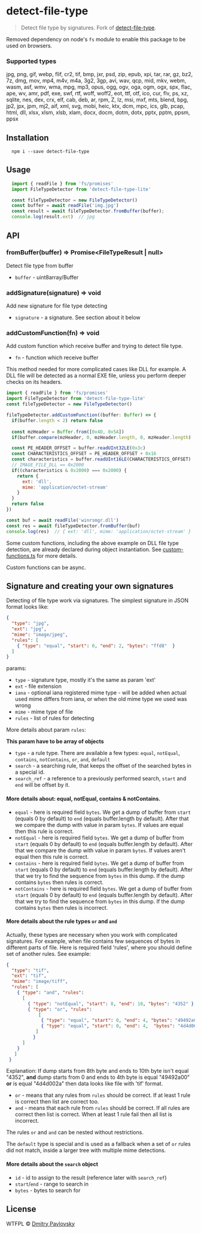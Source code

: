 # detect-file-type

> Detect file type by signatures. Fork of [detect-file-type](https://github.com/dimapaloskin/detect-file-type).

Removed dependency on node's `fs` module to enable this package to be used on browsers.

### Supported types
  jpg, png, gif, webp, flif, cr2, tif, bmp, jxr, psd, zip, epub, xpi, tar, rar, gz, bz2, 7z, dmg, mov, mp4, m4v, m4a, 3g2, 3gp, avi, wav, qcp, mid, mkv, webm, wasm, asf, wmv, wma, mpg, mp3, opus, ogg, ogv, oga, ogm, ogx, spx, flac, ape, wv, amr, pdf, exe, swf, rtf, woff, woff2, eot, ttf, otf, ico, cur, flv, ps, xz, sqlite, nes, dex, crx, elf, cab, deb, ar, rpm, Z, lz, msi, mxf, mts, blend, bpg, jp2, jpx, jpm, mj2, aif, xml, svg, mobi, heic, ktx, dcm, mpc, ics, glb, pcap, html, dll, xlsx, xlsm, xlsb, xlam, docx, docm, dotm, dotx, pptx, pptm, ppsm, ppsx

## Installation

```
  npm i --save detect-file-type
```

## Usage

```js
  import { readFile } from 'fs/promises'
  import FileTypeDetector from 'detect-file-type-lite'

  const fileTypeDetector = new FileTypeDetector()
  const buffer = await readFile('img.jpg')
  const result = await fileTypeDetector.fromBuffer(buffer);
  console.log(result.ext)  // jpg
```

## API

### fromBuffer(buffer) => Promise\<FileTypeResult | null\>
Detect file type from buffer
- `buffer` - uint8array/Buffer

### addSignature(signature) => void
Add new signature for file type detecting
- `signature` - a signature. See section about it below

### addCustomFunction(fn) => void
Add custom function which receive buffer and trying to detect file type.
- `fn` - function which receive buffer

This method needed for more complicated cases like DLL for example. A DLL file will be detected as a normal EXE file, unless you perform deeper checks on its headers.

```js
import { readFile } from 'fs/promises'
import FileTypeDetector from 'detect-file-type-lite'
const fileTypeDetector = new FileTypeDetector()

fileTypeDetector.addCustomFunction((buffer: Buffer) => {
  if(buffer.length < 2) return false
  
  const mzHeader = Buffer.from([0x4D, 0x5A])
  if(buffer.compare(mzHeader, 0, mzHeader.length, 0, mzHeader.length) != 0) return false

  const PE_HEADER_OFFSET = buffer.readUInt32LE(0x3c)
  const CHARACTERISTICS_OFFSET = PE_HEADER_OFFSET + 0x16
  const characteristics = buffer.readUInt16LE(CHARACTERISTICS_OFFSET)
  // IMAGE_FILE_DLL == 0x2000
  if((characteristics & 0x2000) === 0x2000) {
    return {
      ext: 'dll',
      mime: 'application/octet-stream'
    }
  }
  return false
})

const buf = await readFile('winrsmgr.dll')
const res = await fileTypeDetector.fromBuffer(buf)
console.log(res)  // { ext: 'dll', mime: 'application/octet-stream' }
```

Some custom functions, including the above example on DLL file type detection, are already declared during object instantiation.
See [custom-functions.ts](https://github.com/georgeneokq/detect-file-type-lite/blob/main/src/custom-functions.ts) for more details.

Custom functions can be async.

## Signature and creating your own signatures
Detecting of file type work via signatures.
The simplest signature in JSON format looks like:

```json
{
  "type": "jpg",
  "ext": "jpg",
  "mime": "image/jpeg",
  "rules": [
    { "type": "equal", "start": 0, "end": 2, "bytes": "ffd8"  }
  ]
}
```
params:
- `type` - signature type, mostly it's the same as param 'ext'
- `ext` - file extension
- `iana` - optional iana registered mime type - will be added when actual used mime differs from iana, or when the old mime type we used was wrong
- `mime` - mime type of file
- `rules` - list of rules for detecting

More details about param `rules`:

**This param have to be array of objects**

- `type` - a rule type. There are available a few types: `equal`, `notEqual`, `contains`, `notContains`, `or`, `and`, `default`
- `search` - a searching rule, that keeps the offset of the searched bytes in a special id.
- `search_ref` - a reference to a previously performed search, `start` and `end` will be offset by it.

#### More details about: equal, notEqual, contains & notContains.

- `equal` - here is required field `bytes`. We get a dump of buffer from `start` (equals 0 by default) to `end` (equals buffer.length by default). After that we compare the dump with value in param `bytes`. If values are equal then this rule is correct.
- `notEqual` - here is required field `bytes`. We get a dump of buffer from `start` (equals 0 by default) to `end` (equals buffer.length by default). After that we compare the dump with value in param `bytes`. If values aren't equal then this rule is correct.
- `contains` - here is required field `bytes`. We get a dump of buffer from `start` (equals 0 by default) to `end` (equals buffer.length by default). After that we try to find the sequence from `bytes` in this dump. If the dump contains `bytes` then rules is correct.
- `notContains` - here is required field `bytes`. We get a dump of buffer from `start` (equals 0 by default) to `end` (equals buffer.length by default).  After that we try to find the sequence from `bytes` in this dump. If the dump contains `bytes` then rules is incorrect.

#### More details about the rule types `or` and `and`

Actually, these types are necessary when you work with complicated signatures. For example, when file contains few sequences of bytes in different parts of file. Here is required field 'rules', where you should define set of another rules. See example:

```json
{
  "type": "tif",
  "ext": "tif",
  "mime": "image/tiff",
  "rules": [
    { "type": "and", "rules":
      [
        { "type": "notEqual", "start": 8, "end": 10, "bytes": "4352" },
        { "type": "or", "rules":
            [
             { "type": "equal", "start": 0, "end": 4, "bytes": "49492a00" },
             { "type": "equal", "start": 0, "end": 4,  "bytes": "4d4d002a" }
           ]
          }
      ]
    }
   ]
 }
```

Explanation: If dump starts from 8th byte and ends to 10th byte isn't equal "4352", **and** dump starts from 0 and ends to 4th byte is equal "49492a00" **or** is equal "4d4d002a" then data looks like file with 'tif' format.

- `or` - means that any rules from `rules` should be correct. If at least 1 rule is correct then list are correct too.
- `and` - means that each rule from `rules` should be correct. If all rules are correct then list is correct. When at least 1 rule fail then all list is incorrect.

The rules `or` and `and` can be nested without restrictions.

The `default` type is special and is used as a fallback when a set of `or` rules did not match, inside a larger tree with multiple mime detections.

#### More details about the `search` object

- `id` - id to assign to the result (reference later with `search_ref`)
- `start`/`end` - range to search in
- `bytes` - bytes to search for

## License

WTFPL © [Dmitry Pavlovsky](http://paloskin.me)
